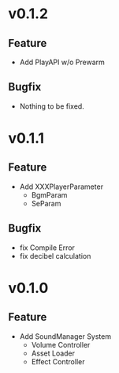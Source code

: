 # v0.1.2
## Feature
- Add PlayAPI w/o Prewarm

## Bugfix
- Nothing to be fixed.


# v0.1.1
## Feature
- Add XXXPlayerParameter
    - BgmParam
    - SeParam

## Bugfix
- fix Compile Error 
- fix decibel calculation


# v0.1.0
## Feature
- Add SoundManager System
    - Volume Controller
    - Asset Loader
    - Effect Controller

